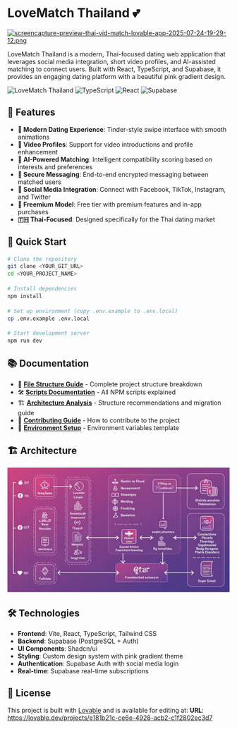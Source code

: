 # LoveMatch Thailand 💕

[![screencapture-preview-thai-vid-match-lovable-app-2025-07-24-19-29-12.png](https://i.postimg.cc/Dzt4tjvN/screencapture-preview-thai-vid-match-lovable-app-2025-07-24-19-29-12.png)](https://postimg.cc/yJyNRTSh)

LoveMatch Thailand is a modern, Thai-focused dating web application that leverages social media integration, short video profiles, and AI-assisted matching to connect users. Built with React, TypeScript, and Supabase, it provides an engaging dating platform with a beautiful pink gradient design.

![LoveMatch Thailand](https://img.shields.io/badge/Built%20with-Love-pink?style=for-the-badge) ![TypeScript](https://img.shields.io/badge/TypeScript-007ACC?style=for-the-badge&logo=typescript&logoColor=white) ![React](https://img.shields.io/badge/React-20232A?style=for-the-badge&logo=react&logoColor=61DAFB) ![Supabase](https://img.shields.io/badge/Supabase-3ECF8E?style=for-the-badge&logo=supabase&logoColor=white)

## 🌟 Features

- **📱 Modern Dating Experience**: Tinder-style swipe interface with smooth animations
- **🎥 Video Profiles**: Support for video introductions and profile enhancement
- **🤖 AI-Powered Matching**: Intelligent compatibility scoring based on interests and preferences
- **💬 Secure Messaging**: End-to-end encrypted messaging between matched users
- **📲 Social Media Integration**: Connect with Facebook, TikTok, Instagram, and Twitter
- **💎 Freemium Model**: Free tier with premium features and in-app purchases
- **🇹🇭 Thai-Focused**: Designed specifically for the Thai dating market

## 🚀 Quick Start

```bash
# Clone the repository
git clone <YOUR_GIT_URL>
cd <YOUR_PROJECT_NAME>

# Install dependencies
npm install

# Set up environment (copy .env.example to .env.local)
cp .env.example .env.local

# Start development server
npm run dev
```

## 📚 Documentation

- 📁 [**File Structure Guide**](filesExplainer.md) - Complete project structure breakdown
- 🛠️ [**Scripts Documentation**](scripts.md) - All NPM scripts explained
- 🏗️ [**Architecture Analysis**](structure-analysis.md) - Structure recommendations and migration guide
- 🤝 [**Contributing Guide**](.github/CONTRIBUTING.md) - How to contribute to the project
- 🔧 [**Environment Setup**](.env.example) - Environment variables template

## 🏗️ Architecture

![Architecture Diagram](architecture.png)

## 🛠️ Technologies

- **Frontend**: Vite, React, TypeScript, Tailwind CSS
- **Backend**: Supabase (PostgreSQL + Auth)
- **UI Components**: Shadcn/ui
- **Styling**: Custom design system with pink gradient theme
- **Authentication**: Supabase Auth with social media login
- **Real-time**: Supabase real-time subscriptions

## 📄 License

This project is built with [Lovable](https://lovable.dev) and is available for editing at:
**URL**: https://lovable.dev/projects/e181b21c-ce6e-4928-acb2-c1f2802ec3d7
